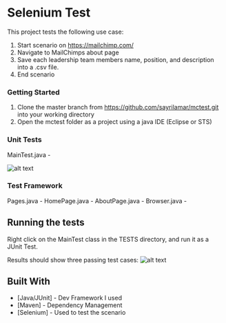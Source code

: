# Selenium Test

This project tests the following use case:

1. Start scenario on https://mailchimp.com/
2. Navigate to MailChimps about page
3. Save each leadership team members name, position, and description
into a .csv file.
4. End scenario

### Getting Started

1. Clone the master branch from https://github.com/sayrilamar/mctest.git into your working directory
2. Open the mctest folder as a project using a java IDE (Eclipse or STS)

### Unit Tests

MainTest.java -

![alt text](https://www.dropbox.com/s/sl0757a04oetwz0/Screenshot%202018-04-23%2023.36.29.png?dl=0 "Example: Run Test")

### Test Framework

Pages.java - 
HomePage.java - 
AboutPage.java -
Browser.java - 

## Running the tests

Right click on the MainTest class in the TESTS directory, and run it as a JUnit Test.

Results should show three passing test cases:
![alt text](https://photos-2.dropbox.com/t/2/AAD6gxJ7P7e00MIbqe8Ut_r1PLfee6aqYOb9C6EKQrBYKQ/12/40044003/png/32x32/1/_/1/2/Screenshot%202018-04-23%2023.32.54.png/EK2cxx4YkJvAASACKAIoBA/9ujibOPEPxzMXJQWcgrJF5c7yRklmR5dfEhrCAx7uKM?preserve_transparency=1&size=2048x1536&size_mode=3 "Example: Run Test")

## Built With

* [Java/JUnit] - Dev Framework I used
* [Maven] - Dependency Management
* [Selenium] - Used to test the scenario
